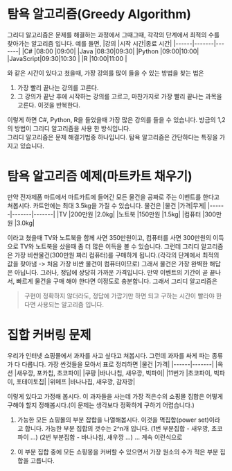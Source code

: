 # 탐욕 알고리즘(Greedy Algorithm)

그리디 알고리즘은 문제를 해결하는 과정에서 그때그때, 각각의 단계에서 최적의 수를 찾아가는 알고리즘 입니다.
예를 들면,
|강의 |시작 시간|종료 시간|
|------|-------|-------|
|C# |08:00 |09:00|
|Java |08:30|09:30|
|Python |09:00|10:00|
|JavaScript|09:30|10:30 |
|R |10:00|11:00 |

와 같은 시간이 있다고 쳤을때, 가장 강의를 많이 들을 수 있는 방법을 찾는 법은

1. 가장 빨리 끝나는 강의를 고른다.
2. 그 강의가 끝난 후에 시작하는 강의를 고르고, 마찬가지로 가장 빨리 끝나는 과목을 고른다. 이것을 반복한다.

이렇게 하면 C#, Python, R을 들었을때 가장 많은 강의를 들을 수 있습니다. 방금의 1,2의 방법이 그리디 알고리즘을 사용 한 방식입니다.
<br/>
그리디 알고리즘은 문제 해결기법중 하나입니다.
탐욕 알고리즘은 간단하다는 특징을 가지고 있습니다.

# 탐욕 알고리즘 예제(마트카트 채우기)

만약 전자제품 마트에서 마트카트에 들어간 모든 물건을 공짜로 주는 이벤트를 한다고 쳐봅시다.
카트안에는 최대 3.5kg을 가질 수 있습니다. 물건은
|물건 |가격|무게|
|------|-------|-------|
|TV     |200만원 |2.0kg|
|노트북 |150만원 |1.5kg|
|컴퓨터 |300만원 |3.0kg| 

이라고 쳤을때 TV와 노트북을 함께 사면 350만원이고, 컴퓨터를 사면 300만원의 이득으로 TV와 노트북을 샀을때 좀 더 많은 이득을 볼 수 있습니다.
그런데 그리디 알고리즘은 가장 비싼물건(300만원 짜리 컴퓨터)를 구매하게 됩니다.(각각의 단계에서 최적의 값을 찾아냄 -> 처음 가장 비싼 물건이 컴퓨터이므로)
그래서 물건은 가장 완벽한 해답은 아닙니다. 그러나, 정답에 상당히 가까운 가격입니다. 만약 이벤트의 기간이 곧 끝나서, 빠르게 물건을 구매 해야 한다면 이정도로 충분합니다.
그래서 그리디 알고리즘은
> 구현이 정확하지 않더라도, 정답에 가깝기만 하면 되고 구하는 시간이 빨라야 한다면 사용되는 알고리즘 입니다.

# 집합 커버링 문제

우리가 인터넷 쇼핑몰에서 과자를 사고 싶다고 쳐봅시다. 그런데 과자를 싸게 파는 종류가 다 다릅니다. 가장 싼것들을 모아서 표로 정리하면
|물건 |가격|
|------|-------|
|옥션 |새우깡, 포카칩, 초코파이|
|쿠팡 |바나나칩, 새우깡, 빅파이|
|11번가 |초코파이, 빅파이, 포테이토칩|
|위메프 |바나나칩, 새우깡, 감자깡|

이렇게 있다고 가정해 봅시다.
이 과자들을 사는데 가장 적은수의 쇼핑몰 집합은 어떻게 구해야 할지 정해봅시다.(이 문제는 생각보다 정확하게 구하기 어렵습니다.)
1. 가능한 모든 쇼핑몰의 부분 잡합을 나열해봅시다. 이것을 멱집합(power set)이라고 합니다. 가능한 부분 집합의 갯수는 2^n개 입니다.
(1번 부분집합 - 새우깡, 초코파이 ...) (2번 부분집합 - 바나나칩, 새우깡 ...) ... 계속 이런식으로

2. 이 부분 집합 중에 모든 쇼핑몽을 커버할 수 있으면서 가장 원소의 수가 적은 부분 집합을 고릅니다.

